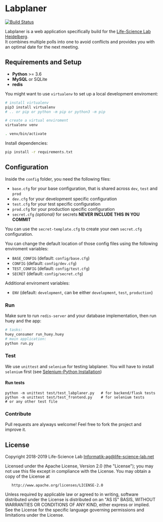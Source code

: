 # Labplaner
[![Build Status](https://travis-ci.org/Info-ag/labplaner.svg?branch=master)](https://travis-ci.org/Info-ag/labplaner)

Labplaner is a web application specifically build for the [Life-Science Lab Heidelberg](https://www.life-science-lab.org).  
It combines multiple polls into one to avoid conflicts and provides you with an optimal date for the next meeting.

## Requirements and Setup
 - **Python** >= 3.6
 - **MySQL** or SQLite
 - **redis**

You might want to use `virtualenv` to set up a local development enviroment:
```bash
# install virtualenv
pip3 install virtualenv
# .. or pip or python -m pip or python3 -m pip

# create a virtual enviroment
virtualenv venv

. venv/bin/activate
```

Install dependencies:
```bash
pip install -r requirements.txt
```

## Configuration
Inside the `config` folder, you need the following files:
 - `base.cfg` for your base configuration, that is shared across `dev`, `test` and `prod`
 - `dev.cfg` for your development specific configuration
 - `test.cfg` for your test specific configuration
 - `prod.cfg` for your production specific configuration
 - `secret.cfg` *(optional)* for secrets **NEVER INCLUDE THIS IN YOU COMMIT**

You can use the `secret-template.cfg` to create your own `secret.cfg` configuration.

You can change the default location of those config files using the following enviroment variables:
 - `BASE_CONFIG` (default: `config/base.cfg`)
 - `CONFIG` (default: `config/dev.cfg`)
 - `TEST_CONFIG` (default: `config/test.cfg`)
 - `SECRET` (default: `config/secret.cfg`)

Additional enviroment variables:
 - `ENV` (default: `development`, can be either `development`, `test`, `production`)

### Run
Make sure to run `redis-server` and your database implementation, then run huey and the app:
```bash
# tasks:
huey_consumer run_huey.huey
# main application:
python run.py
```

### Test
We use `unittest` and `selenium` for testing labplaner.
You will have to install `selenium` first (see [Selenium-Python Installation](https://selenium-python.readthedocs.io/installation.html))

#### Run tests
```
python -m unittest test/test_labplaner.py   # for backend/flask tests
python -m unittest test/test_frontend.py    # for selenium tests
# or any other test file
```

### Contribute
Pull requests are alyways welcome! Feel free to fork the project and improve it.

## License

   Copyright 2018-2019 Life-Science Lab <Informatik-ag@life-science-lab.net>

   Licensed under the Apache License, Version 2.0 (the "License");
   you may not use this file except in compliance with the License.
   You may obtain a copy of the License at

       http://www.apache.org/licenses/LICENSE-2.0

   Unless required by applicable law or agreed to in writing, software
   distributed under the License is distributed on an "AS IS" BASIS,
   WITHOUT WARRANTIES OR CONDITIONS OF ANY KIND, either express or implied.
   See the License for the specific language governing permissions and
   limitations under the License.
